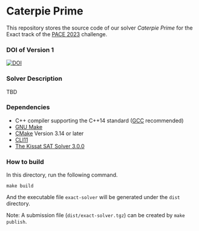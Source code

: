 # Caterpie Prime

This repository stores the source code of our solver *Caterpie Prime* for the Exact track of the [PACE 2023](https://pacechallenge.org/2023/) challenge.

### DOI of Version 1

[![DOI](https://zenodo.org/badge/DOI/10.5281/zenodo.7996823.svg)](https://doi.org/10.5281/zenodo.7996823)

### Solver Description

TBD

### Dependencies

- C++ compiler supporting the C++14 standard ([GCC](https://gcc.gnu.org/) recommended)
- [GNU Make](https://www.gnu.org/software/make/)
- [CMake](https://cmake.org/) Version 3.14 or later
- [CLI11](https://github.com/CLIUtils/CLI11)
- [The Kissat SAT Solver 3.0.0](https://github.com/arminbiere/kissat)

### How to build

In this directory, run the following command.

```
make build
```

And the executable file `exact-solver` will be generated under the `dist` directory.

Note: A submission file (`dist/exact-solver.tgz`) can be created by `make publish`.

